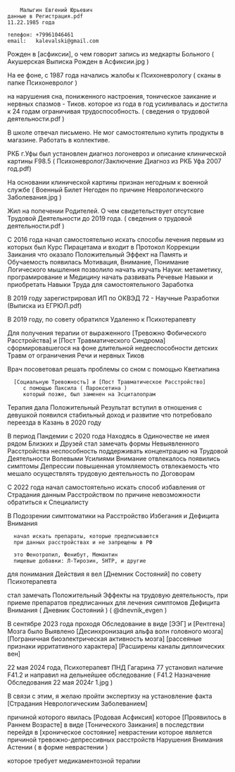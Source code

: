 
        Малыгин Евгений Юрьевич
	данные в Регистрация.pdf
	11.22.1985 года

	телефон: +79961046461
	email:   kalevalski@gmail.com


Рожден в [асфиксии], о чем говорит запись из медкарты Больного
    ( Акушерская Выписка Рожден в Асфиксии.jpg )

На ее фоне, с 1987 года начались жалобы к Психоневрологу
    ( сканы в папке Психоневролог )

на нарушения сна, пониженного настроения,
тоническое заикание и нервных спазмов - Тиков.
которое из года в год усиливалась и достигла к 24 годам 
ограничивая трудоспособность.
   ( сведения о трудовой деятельности.pdf )

В школе отвечал письмено.
Не мог самостоятельно купить продукты в магазине.
Работать в коллективе.


РКБ г.Уфы был установлен диагноз
логоневроз и описание клинической картины F98.5
    ( Психоневролог/Заключение Диагноз из РКБ Уфа 2007 год.pdf)


На основании клинической картины
    признан негодным к военной службе
    ( Военный Билет Негоден по причине Неврологического Заболевания.jpg )


Жил на попечении Родителей.
О чем свидетельствует отсутсвие Трудовой Деятельности до 2019 года.
    ( сведения о трудовой деятельности.pdf )


C 2016 года начал самостоятельно искать способы лечения
   первым из которых был Курс Пирацетама
   и входит в Протокол Коррекции Заикания
   что оказало Положительный Эффект на Память и Обучаемость
   появилась Мотивация, Внимание, Понимание Логического мышления
   позволило начать изучать Науки: метаметику, програмирование и Медицину
   начать развивать Речевые Навыки
   и приобретать Навыки Труда
   для самостоятельного Заработка


В 2019 году зарегистрировал ИП
    по ОКВЭД 72 - Научные Разработки
    (Выписка из ЕГРЮЛ.pdf)


В 2019 году, по совету обратился Удаленно к Психотерапевту
	
   Для получения терапии от выраженного
   [Тревожно Фобического Расстройства]
   и [Пост Травматического Синдрома]
      сформировавшегося на фоне
        длительной недееспособности
        детских Травм от ограничения Речи и нервных Тиков

   Врач посоветовал
      решать проблемы со сном
      с помощью Кветиапина

      [Социальную Тревожность] и [Пост Травматическое Расстройство]
         с помощью Паксила ( Пароксетина )
         который позже, был заменен на Эсциталопрам

   Терапия дала Положительный Результат
     вступил в отношения с девушкой
     появился стабильный доход и развитие
     что потребовало переезда в Казань в 2020 году


В период Пандемии с 2020 года
Находясь в Одиночестве не имея рядом Близких и Друзей
стал замечать формы Невыявленного Расстройства
   неспособность поддерживать концентрацию
   на Трудовой Деятельности Волевыми Усилиями
   Внимание отвлекалось
   появились симптомы Депрессии
      повышенная утомляемость отвлекаемость
   что мешало осуществлять трудовую деятельность
      по Договорам



С 2022 года начал самостоятельно искать способ
избавления от Страдания данным Расстройством
по причине невозможности обратиться к Специалисту

   В Подозрении симптоматики
   на Расстройство Избегания и Дефицита Внимания

      начал искать препараты, которые предписываются
      при данных расстройствах и не запрещены в РФ

      это Фенотропил, Фенибут, Мемантин
      пищевые добавки: Л-Тирозин, 5HTP, и другие

   для понимания Действия я вел [Днемник Состояний]
   по совету Психотерапевта

   стал замечать Положительный Эффекты на трудовую деятельность,
   при приеме препаратов предписанных
   для лечения симптомов Дефицита Внимания
   ( Дневник Состояний ) ( @dnevnik_evgen )



В сентябре 2023 года проходя Обследование
   в виде [ЭЭГ] и [Рентгена] Мозга
   было Выявлено
       [Десинхронизация альфа волн головного мозга]
       [Пограничная биоэлектрическая активность мозга]
       [рассеяные признаки ирритативного характера]
       [Расширены каналы диплоических вен]


22 мая 2024 года, Психотерапевт ПНД Гагарина 77
установил наличие F41.2 и направил на дельнейшее обследование
  ( F41.2 Назначение Обследования 22 мая 2024г 1.jpg )


В связи с этим, я желаю пройти экспертизу
  на установление факта
  [Страдания Неврологическим Заболеванием]

  причиной которого явилась [Родовая Асфиксия]
  которое [Проявилось в Раннем Возрасте] в виде [Тонического Заикания]
  в последствии перейдя в [хроническое состояние] неврастении
  которое является причиной
     тревожно-депрессивных расстройств
     Нарушения Внимания
     Астении ( в форме неврастении )

  которое требует медикаментозной терапии